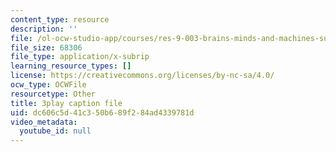 ```yaml
---
content_type: resource
description: ''
file: /ol-ocw-studio-app/courses/res-9-003-brains-minds-and-machines-summer-course-summer-2015/dc606c5d41c350b689f284ad4339781d_2304740.vtt
file_size: 68306
file_type: application/x-subrip
learning_resource_types: []
license: https://creativecommons.org/licenses/by-nc-sa/4.0/
ocw_type: OCWFile
resourcetype: Other
title: 3play caption file
uid: dc606c5d-41c3-50b6-89f2-84ad4339781d
video_metadata:
  youtube_id: null
---
```

